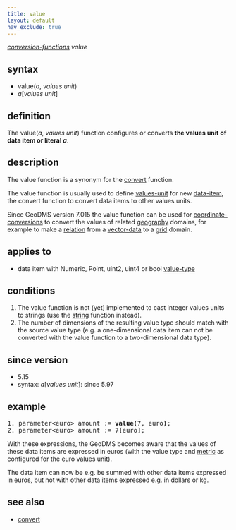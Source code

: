 ```yaml
---
title: value
layout: default
nav_exclude: true
---
```

*[conversion-functions](conversion-functions) value*

## syntax

- value(*a*, *values unit*)
- *a*\[*values unit*\]

## definition

The value(*a*, *values unit*) function configures or converts **the values unit of data item or literal *a***.

## description

The value function is a synonym for the [convert](convert) function.

The value function is usually used to define [values-unit](values-unit) for new [data-item](data-item), the convert function to convert data items to other values units.

Since GeoDMS version 7.015 the value function can be used for [coordinate-conversions](coordinate-conversions) to convert the values of related [geography](geography) domains, for example to make a [relation](relation) from a [vector-data](vector-data) to a [grid](grid) domain.

## applies to

- data item with Numeric, Point, uint2, uint4 or bool [value-type](value-type)

## conditions

1. The value function is not (yet) implemented to cast integer values units to strings (use the [string](string) function instead).
2. The number of dimensions of the resulting value type should match with the source value type (e.g. a one-dimensional data item can not be converted with the value function to a two-dimensional data type).

## since version

- 5.15
- syntax: *a*[*values unit*]: since 5.97

## example
<pre>
1. parameter&lt;euro&gt; amount := <B>value(</B>7, euro<B>)</B>;
2. parameter&lt;euro&gt; amount := 7<B>[</B>euro<B>]</B>;
</pre>

With these expressions, the GeoDMS becomes aware that the values of these data items are expressed in euros (with the value type and [metric](metric) as configured for the euro values unit).

The data item can now be e.g. be summed with other data items expressed in euros, but not with other data items expressed e.g. in dollars or kg.

## see also

- [convert](convert)